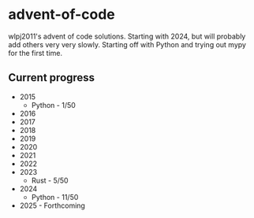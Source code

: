 # advent-of-code
wlpj2011's advent of code solutions. Starting with 2024, but will probably add others very very slowly. Starting off with Python and trying out mypy for the first time.

## Current progress 
* 2015 
  * Python - 1/50
* 2016 
* 2017
* 2018
* 2019
* 2020
* 2021
* 2022
* 2023 
  * Rust - 5/50
* 2024 
  * Python - 11/50
* 2025 - Forthcoming
